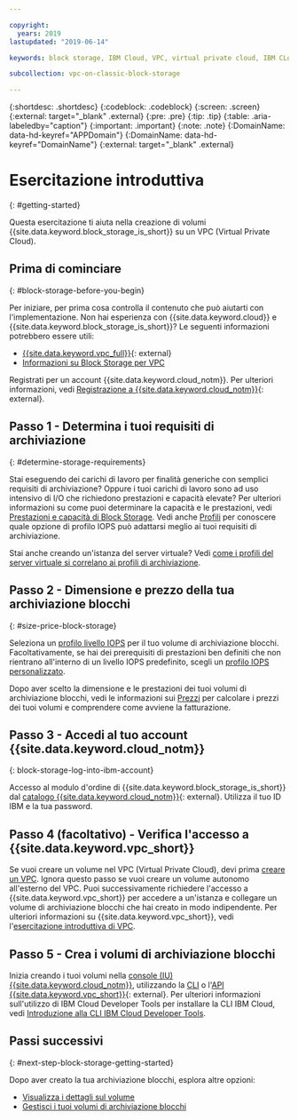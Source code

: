 ```yaml
---

copyright:
  years: 2019
lastupdated: "2019-06-14"

keywords: block storage, IBM Cloud, VPC, virtual private cloud, IBM CLoud, volume, data storage, classic, virtual server

subcollection: vpc-on-classic-block-storage

---
```

{:shortdesc: .shortdesc}
{:codeblock: .codeblock}
{:screen: .screen}
{:external: target="_blank" .external}
{:pre: .pre}
{:tip: .tip}
{:table: .aria-labeledby="caption"}
{:important: .important}
{:note: .note}
{:DomainName: data-hd-keyref="APPDomain"}
{:DomainName: data-hd-keyref="DomainName"}
{:external: target="_blank" .external}

# Esercitazione introduttiva 
{: #getting-started}

Questa esercitazione ti aiuta nella creazione di volumi {{site.data.keyword.block_storage_is_short}} su un VPC (Virtual Private Cloud).

## Prima di cominciare
{: #block-storage-before-you-begin}

Per iniziare, per prima cosa controlla il contenuto che può aiutarti con l'implementazione. Non hai esperienza con {{site.data.keyword.cloud}} e {{site.data.keyword.block_storage_is_short}}? Le seguenti informazioni potrebbero essere utili:

* [{{site.data.keyword.vpc_full}}](https://www.ibm.com/cloud/vpc){: external}
* [Informazioni su Block Storage per VPC](/docs/vpc-on-classic-block-storage?topic=vpc-on-classic-block-storage-block-storage-about)

Registrati per un account {{site.data.keyword.cloud_notm}}. Per ulteriori informazioni, vedi [Registrazione a {{site.data.keyword.cloud_notm}}](https://cloud.ibm.com/docs/account?topic=account-signup#signup){: external}.

## Passo 1 - Determina i tuoi requisiti di archiviazione
{: #determine-storage-requirements}

Stai eseguendo dei carichi di lavoro per finalità generiche con semplici requisiti di archiviazione? Oppure i tuoi carichi di lavoro sono ad uso intensivo di I/O che richiedono prestazioni e capacità elevate? Per ulteriori informazioni su come puoi determinare la capacità e le prestazioni, vedi [Prestazioni e capacità di Block Storage](/docs/vpc-on-classic-block-storage?topic=vpc-on-classic-block-storage-capacity-performance). Vedi anche [Profili](/docs/vpc-on-classic-block-storage?topic=vpc-on-classic-block-storage-block-storage-profiles) per conoscere quale opzione di profilo IOPS può adattarsi meglio ai tuoi requisiti di archiviazione. 

Stai anche creando un'istanza del server virtuale? Vedi [come i profili del server virtuale si correlano ai profili di archiviazione](/docs/vpc-on-classic-block-storage?topic=vpc-on-classic-block-storage-block-storage-profiles#vsi-profiles-relate-to-storage).

## Passo 2 - Dimensione e prezzo della tua archiviazione blocchi
{: #size-price-block-storage}

Seleziona un [profilo livello IOPS](/docs/vpc-on-classic-block-storage?topic=vpc-on-classic-block-storage-block-storage-profiles#tiers) per il tuo volume di archiviazione blocchi.  Facoltativamente, se hai dei prerequisiti di prestazioni ben definiti che non rientrano all'interno di un livello IOPS predefinito, scegli un [profilo IOPS personalizzato](/docs/vpc-on-classic-block-storage?topic=vpc-on-classic-block-storage-block-storage-profiles#custom). 

Dopo aver scelto la dimensione e le prestazioni dei tuoi volumi di archiviazione blocchi, vedi le informazioni sui [Prezzi](/docs/vpc-on-classic?topic=vpc-on-classic-block-storage-pricing) per calcolare i prezzi dei tuoi volumi e comprendere come avviene la fatturazione.

## Passo 3 - Accedi al tuo account {{site.data.keyword.cloud_notm}} 
{: block-storage-log-into-ibm-account}

Accesso al modulo d'ordine di {{site.data.keyword.block_storage_is_short}} dal [catalogo {{site.data.keyword.cloud_notm}}](https://{DomainName}/catalog){: external}. Utilizza il tuo ID IBM e la tua password.

## Passo 4 (facoltativo) -  Verifica l'accesso a {{site.data.keyword.vpc_short}}

Se vuoi creare un volume nel VPC (Virtual Private Cloud), devi prima [creare un VPC](/docs/vpc-on-classic?topic=vpc-on-classic-creating-a-vpc-using-the-ibm-cloud-console). Ignora questo passo se vuoi creare un volume autonomo all'esterno del VPC. Puoi successivamente richiedere l'accesso a {{site.data.keyword.vpc_short}} per accedere a un'istanza e collegare un volume di archiviazione blocchi che hai creato in modo indipendente. Per ulteriori informazioni su {{site.data.keyword.vpc_short}}, vedi l'[esercitazione introduttiva di VPC](/docs/vpc-on-classic?topic=vpc-on-classic-getting-started).

## Passo 5 - Crea i volumi di archiviazione blocchi

Inizia creando i tuoi volumi nella [console (IU) {{site.data.keyword.cloud_notm}}](/docs/vpc-on-classic-block-storage?topic=vpc-on-classic-block-storage-creating-block-storage), utilizzando la [CLI](/docs/vpc-on-classic-block-storage?topic=vpc-on-classic-block-storage-creating-block-storage-cli) o l'[API {{site.data.keyword.vpc_short}}](https://{DomainName}/apidocs/vpc-on-classic#create-a-volume){: external}. Per ulteriori informazioni sull'utilizzo di IBM Cloud Developer Tools per installare la CLI IBM Cloud, vedi [Introduzione alla CLI IBM Cloud Developer Tools](/docs/cli?topic=cloud-cli-getting-started).

## Passi successivi
{: #next-step-block-storage-getting-started}

Dopo aver creato la tua archiviazione blocchi, esplora altre opzioni:

* [Visualizza i dettagli sul volume](/docs/vpc-on-classic-block-storage?topic=vpc-on-classic-block-storage-viewing-block-storage)
* [Gestisci i tuoi volumi di archiviazione blocchi](/docs/vpc-on-classic-block-storage?topic=vpc-on-classic-block-storage-managing-block-storage#managing-block-storage)
